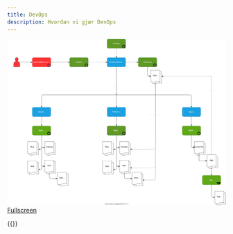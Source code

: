 ```yaml
---
title: DevOps
description: Hvordan vi gjør DevOps
---
```


![Backlogs](backlogs.drawio.svg "Backlogs and teams")
[Fullscreen](backlogs.drawio.svg)

{{<children>}}
